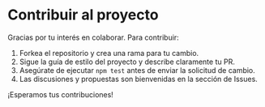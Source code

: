 # Contribuir al proyecto

Gracias por tu interés en colaborar. Para contribuir:

1. Forkea el repositorio y crea una rama para tu cambio.
2. Sigue la guía de estilo del proyecto y describe claramente tu PR.
3. Asegúrate de ejecutar `npm test` antes de enviar la solicitud de cambio.
4. Las discusiones y propuestas son bienvenidas en la sección de Issues.

¡Esperamos tus contribuciones!
